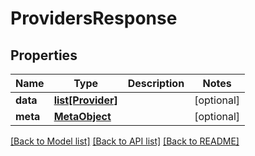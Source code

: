 # ProvidersResponse

## Properties
Name | Type | Description | Notes
------------ | ------------- | ------------- | -------------
**data** | [**list[Provider]**](Provider.md) |  | [optional] 
**meta** | [**MetaObject**](MetaObject.md) |  | [optional] 

[[Back to Model list]](../README.md#documentation-for-models) [[Back to API list]](../README.md#documentation-for-api-endpoints) [[Back to README]](../README.md)

